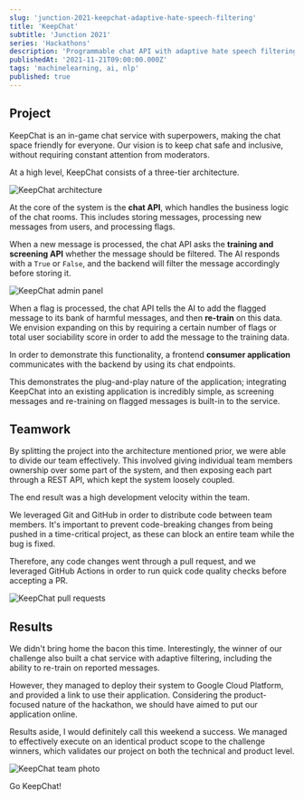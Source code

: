 ```yaml
---
slug: 'junction-2021-keepchat-adaptive-hate-speech-filtering'
title: 'KeepChat'
subtitle: 'Junction 2021'
series: 'Hackathons'
description: 'Programmable chat API with adaptive hate speech filtering'
publishedAt: '2021-11-21T09:00:00.000Z'
tags: 'machinelearning, ai, nlp'
published: true
---
```


## Project

KeepChat is an in-game chat service with superpowers, making the chat space friendly for everyone. Our vision is to keep chat safe and inclusive, without requiring constant attention from moderators.

At a high level, KeepChat consists of a three-tier architecture.

![KeepChat architecture](https://dev-to-uploads.s3.amazonaws.com/uploads/articles/snlpvjozcshfgkzuydqy.png)

At the core of the system is the **chat API**, which handles the business logic of the chat rooms. This includes storing messages, processing new messages from users, and processing flags.

When a new message is processed, the chat API asks the **training and screening API** whether the message should be filtered. The AI responds with a `True` or `False`, and the backend will filter the message accordingly before storing it.

![KeepChat admin panel](https://dev-to-uploads.s3.amazonaws.com/uploads/articles/qgnteyb28xdlc6gqv46u.png)

When a flag is processed, the chat API tells the AI to add the flagged message to its bank of harmful messages, and then **re-train** on this data. We envision expanding on this by requiring a certain number of flags or total user sociability score in order to add the message to the training data.

In order to demonstrate this functionality, a frontend **consumer application** communicates with the backend by using its chat endpoints.

This demonstrates the plug-and-play nature of the application; integrating KeepChat into an existing application is incredibly simple, as screening messages and re-training on flagged messages is built-in to the service.

## Teamwork

By splitting the project into the architecture mentioned prior, we were able to divide our team effectively. This involved giving individual team members ownership over some part of the system, and then exposing each part through a REST API, which kept the system loosely coupled.

The end result was a high development velocity within the team.

We leveraged Git and GitHub in order to distribute code between team members. It's important to prevent code-breaking changes from being pushed in a time-critical project, as these can block an entire team while the bug is fixed.

Therefore, any code changes went through a pull request, and we leveraged GitHub Actions in order to run quick code quality checks before accepting a PR.

![KeepChat pull requests](https://dev-to-uploads.s3.amazonaws.com/uploads/articles/31zhb27qs7w73sy5ul55.png)

## Results

We didn't bring home the bacon this time. Interestingly, the winner of our challenge also built a chat service with adaptive filtering, including the ability to re-train on reported messages.

However, they managed to deploy their system to Google Cloud Platform, and provided a link to use their application. Considering the product-focused nature of the hackathon, we should have aimed to put our application online.

Results aside, I would definitely call this weekend a success. We managed to effectively execute on an identical product scope to the challenge winners, which validates our project on both the technical and product level.

![KeepChat team photo](https://dev-to-uploads.s3.amazonaws.com/uploads/articles/lhsh40jrvog60wxtg5w4.png)

Go KeepChat!
